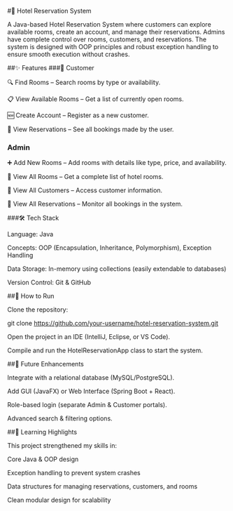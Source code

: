 #🏨 Hotel Reservation System

A Java-based Hotel Reservation System where customers can explore available rooms, create an account, and manage their reservations. Admins have complete control over rooms, customers, and reservations. The system is designed with OOP principles and robust exception handling to ensure smooth execution without crashes.


##✨ Features
###👤 Customer

🔍 Find Rooms – Search rooms by type or availability.

📋 View Available Rooms – Get a list of currently open rooms.

🆕 Create Account – Register as a new customer.

📖 View Reservations – See all bookings made by the user.

### Admin

➕ Add New Rooms – Add rooms with details like type, price, and availability.

🏨 View All Rooms – Get a complete list of hotel rooms.

👥 View All Customers – Access customer information.

📝 View All Reservations – Monitor all bookings in the system.

###🛠️ Tech Stack

Language: Java

Concepts: OOP (Encapsulation, Inheritance, Polymorphism), Exception Handling

Data Storage: In-memory using collections (easily extendable to databases)

Version Control: Git & GitHub


##🚀 How to Run

Clone the repository:

git clone https://github.com/your-username/hotel-reservation-system.git


Open the project in an IDE (IntelliJ, Eclipse, or VS Code).

Compile and run the HotelReservationApp class to start the system.


##📌 Future Enhancements

Integrate with a relational database (MySQL/PostgreSQL).

Add GUI (JavaFX) or Web Interface (Spring Boot + React).

Role-based login (separate Admin & Customer portals).

Advanced search & filtering options.


##📖 Learning Highlights

This project strengthened my skills in:

Core Java & OOP design

Exception handling to prevent system crashes

Data structures for managing reservations, customers, and rooms

Clean modular design for scalability
